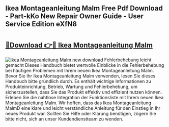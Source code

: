## Ikea Montageanleitung Malm Free Pdf Download - Part-kKo New Repair Owner Guide - User Service Edition eXfN8

# <h2><a href="http://df78fpx.blite.top/?on=Ikea+Montageanleitung+Malm">🔗Download 👉🔴 Ikea Montageanleitung Malm</a></h2>

[![Ikea Montageanleitung Malm new download](https://i.imgur.com/lujVjoI.png)](http://df78fpx.blite.top/?on=Ikea+Montageanleitung+Malm)
Fehlerbehebung leicht gemacht Dieses Handbuch bietet wertvolle Einblicke in die Fehlerbehebung bei häufigen Problemen mit Ihrem neuen Ikea Montageanleitung Malm. Bevor Sie Ihr Ikea Montageanleitung Malm verwenden, lesen Sie dieses Handbuch bitte gründlich durch. Es enthält wichtige Informationen zu Produkteinrichtung, Betrieb, Wartung und Fehlerbehebung, um sicherzustellen, dass Sie das Produkt effektiv und effizient nutzen können. Erleben Sie die nahtlose Integration der Funktionsliste mit Ihrem neuen Ikea Montageanleitung Malm. Wir hoffen, dass das Ikea Montageanleitung MalmD eine klare und leicht verständliche Anleitung für den Einstieg in Ihr neues Produkt war. Sollten Sie Hilfe oder Klärung benötigen, zögern Sie bitte nicht, sich an unser Kundendienstteam zu wenden.
